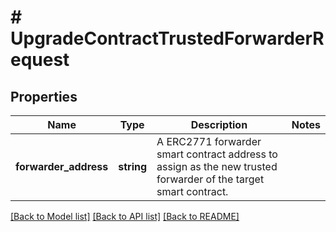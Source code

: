 # # UpgradeContractTrustedForwarderRequest

## Properties

Name | Type | Description | Notes
------------ | ------------- | ------------- | -------------
**forwarder_address** | **string** | A ERC2771 forwarder smart contract address to assign as the new trusted forwarder of the target smart contract. |

[[Back to Model list]](../../README.md#models) [[Back to API list]](../../README.md#endpoints) [[Back to README]](../../README.md)
